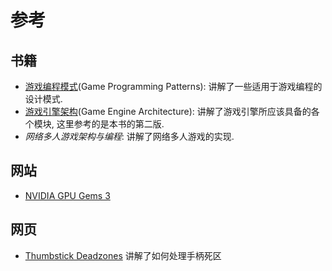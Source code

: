 # 参考

## 书籍

- [游戏编程模式](https://gameprogrammingpatterns.com/)(Game Programming Patterns): 讲解了一些适用于游戏编程的设计模式.
- [游戏引擎架构](https://www.gameenginebook.com/)(Game Engine Architecture): 讲解了游戏引擎所应该具备的各个模块, 这里参考的是本书的第二版.
- *网络多人游戏架构与编程*: 讲解了网络多人游戏的实现.

## 网站

- [NVIDIA GPU Gems 3](https://developer.nvidia.com/gpugems/gpugems3/)

## 网页

- [Thumbstick Deadzones](https://github.com/Minimuino/thumbstick-deadzones) 讲解了如何处理手柄死区
